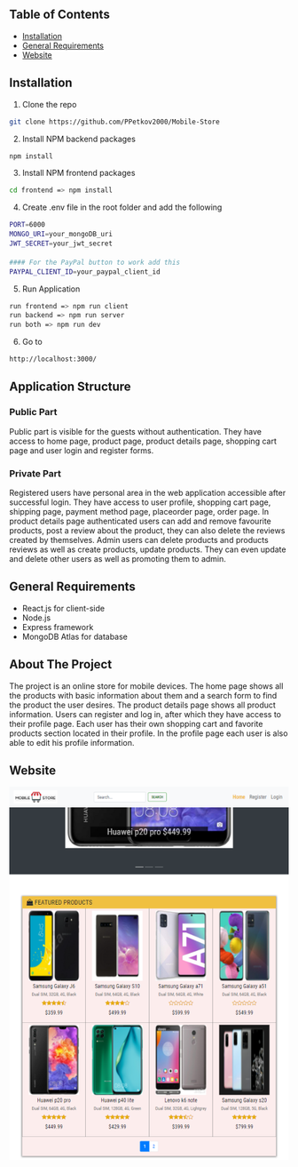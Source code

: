 ## Table of Contents

* [Installation](#installation)
* [General Requirements](#general-requirements)
* [Website](#website)

## Installation

1. Clone the repo
```sh
git clone https://github.com/PPetkov2000/Mobile-Store
```
2. Install NPM backend packages
```sh
npm install
```
3. Install NPM frontend packages
```sh
cd frontend => npm install
```
4. Create .env file in the root folder and add the following
```sh
PORT=6000
MONGO_URI=your_mongoDB_uri
JWT_SECRET=your_jwt_secret

#### For the PayPal button to work add this
PAYPAL_CLIENT_ID=your_paypal_client_id
```
5. Run Application
```sh
run frontend => npm run client
run backend => npm run server
run both => npm run dev
```
6. Go to
```sh
http://localhost:3000/
```

## Application Structure

### Public Part
Public part is visible for the guests without authentication. They have access to home page, product page, product details page, shopping cart page and user login and register forms.

### Private Part
Registered users have personal area in the web application accessible after successful login. They have access to user profile, shopping cart page, shipping page, payment method page, placeorder page, order page. 
In product details page authenticated users can add and remove favourite products, post a review about the product, they can also delete the reviews created by themselves.
Admin users can delete products and products reviews as well as create products, update products. They can even update and delete other users as well as promoting them to admin.

## General Requirements

- React.js for client-side
- Node.js
- Express framework 
- MongoDB Atlas for database

## About The Project

The project is an online store for mobile devices. Тhe home page shows all the products with basic information about them and a search form to find the product the user desires. Тhe product details page shows all product information. Users can register and log in, after which they have access to their profile page. Еach user has their own shopping cart and favorite products section located in their profile. In the profile page each user is also able to edit his profile information.


## Website

![Mobile-Store](https://github.com/PPetkov2000/Mobile-Store/blob/main/app-view2.PNG)
